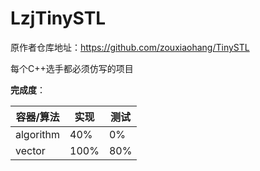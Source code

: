 # LzjTinySTL

原作者仓库地址：https://github.com/zouxiaohang/TinySTL

每个C++选手都必须仿写的项目



**完成度**：

| 容器/算法 | 实现 | 测试 |
| --------- | ---- | ---- |
| algorithm | 40%  | 0%   |
| vector    | 100% | 80%  |

